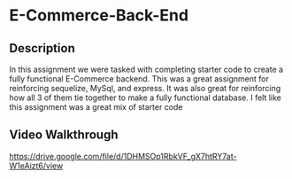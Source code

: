 # E-Commerce-Back-End

## Description
In this assignment we were tasked with completing starter code to create a fully functional E-Commerce backend. This was a great assignment for reinforcing sequelize, MySql, and express. It was also great for reinforcing how all 3 of them tie together to make a fully functional database. I felt like this assignment was a great mix of starter code 

## Video Walkthrough
https://drive.google.com/file/d/1DHMSOp1RbkVF_gX7htRY7at-W1eAizt6/view
